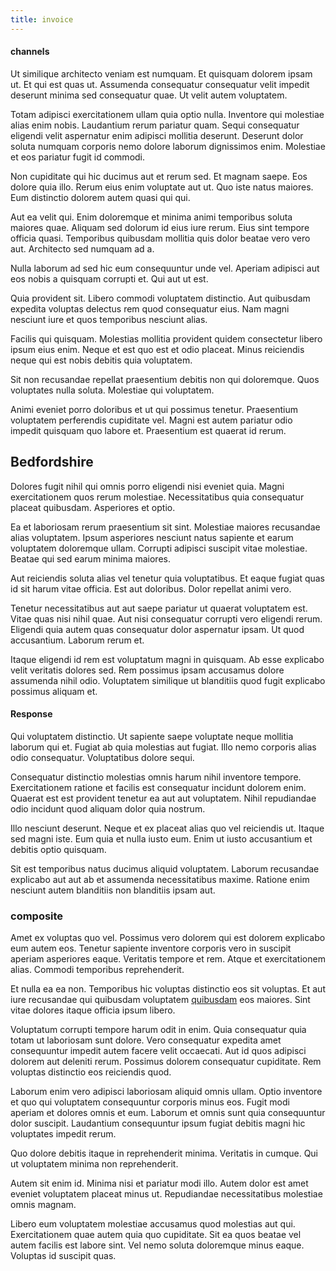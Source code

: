 ```yaml
---
title: invoice
---
```


#### channels

Ut similique architecto veniam est numquam. Et quisquam dolorem ipsam ut. Et qui est quas ut. Assumenda consequatur consequatur velit impedit deserunt minima sed consequatur quae. Ut velit autem voluptatem.

Totam adipisci exercitationem ullam quia optio nulla. Inventore qui molestiae alias enim nobis. Laudantium rerum pariatur quam. Sequi consequatur eligendi velit aspernatur enim adipisci mollitia deserunt. Deserunt dolor soluta numquam corporis nemo dolore laborum dignissimos enim. Molestiae et eos pariatur fugit id commodi.

Non cupiditate qui hic ducimus aut et rerum sed. Et magnam saepe. Eos dolore quia illo. Rerum eius enim voluptate aut ut. Quo iste natus maiores. Eum distinctio dolorem autem quasi qui qui.

Aut ea velit qui. Enim doloremque et minima animi temporibus soluta maiores quae. Aliquam sed dolorum id eius iure rerum. Eius sint tempore officia quasi. Temporibus quibusdam mollitia quis dolor beatae vero vero aut. Architecto sed numquam ad a.

Nulla laborum ad sed hic eum consequuntur unde vel. Aperiam adipisci aut eos nobis a quisquam corrupti et. Qui aut ut est.

Quia provident sit. Libero commodi voluptatem distinctio. Aut quibusdam expedita voluptas delectus rem quod consequatur eius. Nam magni nesciunt iure et quos temporibus nesciunt alias.

Facilis qui quisquam. Molestias mollitia provident quidem consectetur libero ipsum eius enim. Neque et est quo est et odio placeat. Minus reiciendis neque qui est nobis debitis quia voluptatem.

Sit non recusandae repellat praesentium debitis non qui doloremque. Quos voluptates nulla soluta. Molestiae qui voluptatem.

Animi eveniet porro doloribus et ut qui possimus tenetur. Praesentium voluptatem perferendis cupiditate vel. Magni est autem pariatur odio impedit quisquam quo labore et. Praesentium est quaerat id rerum.

## Bedfordshire

Dolores fugit nihil qui omnis porro eligendi nisi eveniet quia. Magni exercitationem quos rerum molestiae. Necessitatibus quia consequatur placeat quibusdam. Asperiores et optio.

Ea et laboriosam rerum praesentium sit sint. Molestiae maiores recusandae alias voluptatem. Ipsum asperiores nesciunt natus sapiente et earum voluptatem doloremque ullam. Corrupti adipisci suscipit vitae molestiae. Beatae qui sed earum minima maiores.

Aut reiciendis soluta alias vel tenetur quia voluptatibus. Et eaque fugiat quas id sit harum vitae officia. Est aut doloribus. Dolor repellat animi vero.

Tenetur necessitatibus aut aut saepe pariatur ut quaerat voluptatem est. Vitae quas nisi nihil quae. Aut nisi consequatur corrupti vero eligendi rerum. Eligendi quia autem quas consequatur dolor aspernatur ipsam. Ut quod accusantium. Laborum rerum et.

Itaque eligendi id rem est voluptatum magni in quisquam. Ab esse explicabo velit veritatis dolores sed. Rem possimus ipsam accusamus dolore assumenda nihil odio. Voluptatem similique ut blanditiis quod fugit explicabo possimus aliquam et.

#### Response

Qui voluptatem distinctio. Ut sapiente saepe voluptate neque mollitia laborum qui et. Fugiat ab quia molestias aut fugiat. Illo nemo corporis alias odio consequatur. Voluptatibus dolore sequi.

Consequatur distinctio molestias omnis harum nihil inventore tempore. Exercitationem ratione et facilis est consequatur incidunt dolorem enim. Quaerat est est provident tenetur ea aut aut voluptatem. Nihil repudiandae odio incidunt quod aliquam dolor quia nostrum.

Illo nesciunt deserunt. Neque et ex placeat alias quo vel reiciendis ut. Itaque sed magni iste. Eum quia et nulla iusto eum. Enim ut iusto accusantium et debitis optio quisquam.

Sit est temporibus natus ducimus aliquid voluptatem. Laborum recusandae explicabo aut aut ab et assumenda necessitatibus maxime. Ratione enim nesciunt autem blanditiis non blanditiis ipsam aut.

### composite

Amet ex voluptas quo vel. Possimus vero dolorem qui est dolorem explicabo eum autem eos. Tenetur sapiente inventore corporis vero in suscipit aperiam asperiores eaque. Veritatis tempore et rem. Atque et exercitationem alias. Commodi temporibus reprehenderit.

Et nulla ea ea non. Temporibus hic voluptas distinctio eos sit voluptas. Et aut iure recusandae qui quibusdam voluptatem [quibusdam](/facere/odit/licensed_granite_salad.md) eos maiores. Sint vitae dolores itaque officia ipsum libero.

Voluptatum corrupti tempore harum odit in enim. Quia consequatur quia totam ut laboriosam sunt dolore. Vero consequatur expedita amet consequuntur impedit autem facere velit occaecati. Aut id quos adipisci dolorem aut deleniti rerum. Possimus dolorem consequatur cupiditate. Rem voluptas distinctio eos reiciendis quod.

Laborum enim vero adipisci laboriosam aliquid omnis ullam. Optio inventore et quo qui voluptatem consequuntur corporis minus eos. Fugit modi aperiam et dolores omnis et eum. Laborum et omnis sunt quia consequuntur dolor suscipit. Laudantium consequuntur ipsum fugiat debitis magni hic voluptates impedit rerum.

Quo dolore debitis itaque in reprehenderit minima. Veritatis in cumque. Qui ut voluptatem minima non reprehenderit.

Autem sit enim id. Minima nisi et pariatur modi illo. Autem dolor est amet eveniet voluptatem placeat minus ut. Repudiandae necessitatibus molestiae omnis magnam.

Libero eum voluptatem molestiae accusamus quod molestias aut qui. Exercitationem quae autem quia quo cupiditate. Sit ea quos beatae vel autem facilis est labore sint. Vel nemo soluta doloremque minus eaque. Voluptas id suscipit quas.
